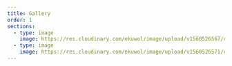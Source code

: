 ```yaml
---
title: Gallery
order: 1
sections:
  - type: image
    image: https://res.cloudinary.com/ekuwol/image/upload/v1560526567/chimenea/gallery/crop2_dhzk1i.jpg
  - type: image
    image: https://res.cloudinary.com/ekuwol/image/upload/v1560526571/chimenea/P1030043_kibfti.jpg
---
```

